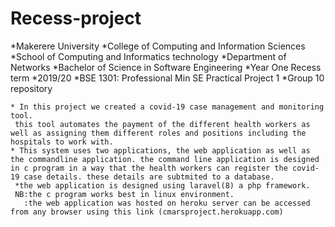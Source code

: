 # Recess-project

*Makerere University
 *College of Computing and Information Sciences
  *School of Computing and Informatics technology
   *Department of Networks
    *Bachelor of Science in Software Engineering
     *Year One Recess term
      *2019/20
       *BSE 1301: Professional Min SE Practical Project 1
         *Group 10 repository
         
    * In this project we created a covid-19 case management and monitoring tool.
     this tool automates the payment of the different health workers as well as assigning them different roles and positions including the hospitals to work with.
    * This system uses two applications, the web application as well as the commandline application. the command line application is designed in c program in a way that the health workers can register the covid-19 case details. these details are subtmited to a database.
     *the web application is designed using laravel(8) a php framework.
     NB:the c program works best in linux environment.
       :the web application was hosted on heroku server can be accessed from any browser using this link (cmarsproject.herokuapp.com)
     
    
